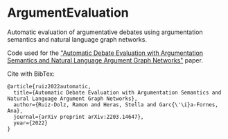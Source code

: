 # ArgumentEvaluation
Automatic evaluation of argumentative debates using argumentation semantics and natural language graph networks.

Code used for the ["Automatic Debate Evaluation with Argumentation Semantics and Natural Language Argument Graph Networks"](https://arxiv.org/abs/2203.14647) paper.

Cite with BibTex:

```
@article{ruiz2022automatic,
  title={Automatic Debate Evaluation with Argumentation Semantics and Natural Language Argument Graph Networks},
  author={Ruiz-Dolz, Ramon and Heras, Stella and Garc{\'\i}a-Fornes, Ana},
  journal={arXiv preprint arXiv:2203.14647},
  year={2022}
}
```
